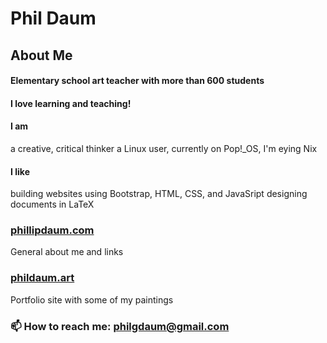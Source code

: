 # Phil Daum

## About Me
#### Elementary school art teacher with more than 600 students
#### I love learning and teaching!
#### I am
a creative, critical thinker
a Linux user, currently on Pop!_OS, I'm eying Nix
#### I like 
building websites using Bootstrap, HTML, CSS, and JavaSript
designing documents in LaTeX
### [phillipdaum.com](https://phillipdaum.com)
General about me and links
### [phildaum.art](https://phillipdaum.com)
Portfolio site with some of my paintings
### 📫 How to reach me: philgdaum@gmail.com

